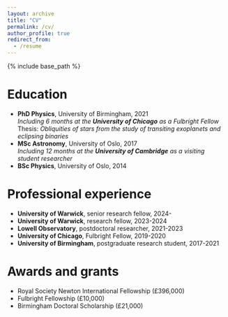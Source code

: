 ```yaml
---
layout: archive
title: "CV"
permalink: /cv/
author_profile: true
redirect_from:
  - /resume
---
```


{% include base_path %}

<!-- A full CV can be found here (insert link later).-->

Education  
======
* **PhD Physics**, University of Birmingham, 2021\
   _Including 6 months at the **University of Chicago** as a Fulbright Fellow_\
   Thesis: _Obliquities of stars from the study of transiting exoplanets and eclipsing binaries_  
* **MSc Astronomy**, University of Oslo, 2017\
   _Including 12 months at the **University of Cambridge** as a visiting student researcher_
* **BSc Physics**, University of Oslo, 2014

Professional experience
======
* **University of Warwick**, senior research fellow, 2024-
* **University of Warwick**, research fellow, 2023-2024
* **Lowell Observatory**, postdoctoral researcher, 2021-2023
* **University of Chicago**, Fulbright Fellow, 2019-2020
* **University of Birmingham**, postgraduate research student, 2017-2021
  
[comment]: <> (**University of Cambridge**, visiting student researcher, 2016-2017)

[comment]: <> (**European Space Agency**, trainee, 2015-2016)

[comment]: <> (**NASA Jet Propulsion Laboratory**, visiting student researcher, 2015)

[comment]: <> (**University of Oslo**, research assistant, 2014)

Awards and grants
======
* Royal Society Newton International Fellowship (£396,000)
* Fulbright Fellowship  (£10,000)
* Birmingham Doctoral Scholarship (£21,000)
